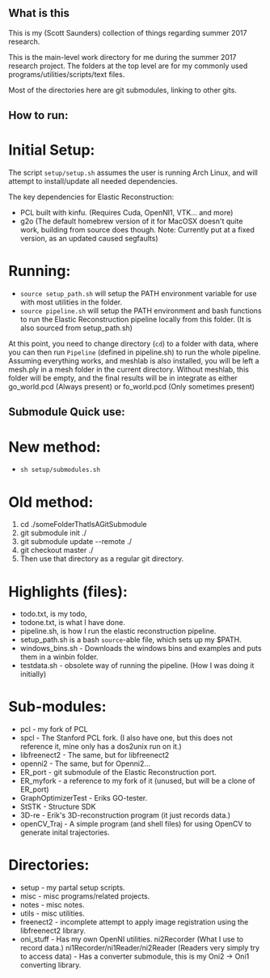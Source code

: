 ## What is this
This is my (Scott Saunders) collection of things regarding summer 2017 research.

This is the main-level work directory for me during the summer 2017 research project. The folders at the top level are for my commonly used programs/utilities/scripts/text files.

Most of the directories here are git submodules, linking to other gits.

## How to run:

# Initial Setup:
The script `setup/setup.sh` assumes the user is running Arch Linux, and will attempt to install/update all needed dependencies. 

The key dependencies for Elastic Reconstruction:
  * PCL built with kinfu. (Requires Cuda, OpenNI1, VTK... and more)
  * g2o (The default homebrew version of it for MacOSX doesn't quite work, building from source does though. Note: Currently put at a fixed version, as an updated caused segfaults)

# Running:

* `source setup_path.sh` will setup the PATH environment variable for use with most utilities in the folder.
* `source pipeline.sh` will setup the PATH environment and bash functions to run the Elastic Reconstruction pipeline locally from this folder. (It is also sourced from setup\_path.sh)

At this point, you need to change directory (`cd`) to a folder with data, where you can then run `Pipeline` (defined in pipeline.sh) to run the whole pipeline. Assuming everything works, and meshlab is also installed, you will be left a mesh.ply in a mesh folder in the current directory. Without meshlab, this folder will be empty, and the final results will be in integrate as either go\_world.pcd (Always present) or fo\_world.pcd (Only sometimes present)


## Submodule Quick use:
# New method: 
  * `sh setup/submodules.sh`

# Old method:
1. cd ./someFolderThatIsAGitSubmodule
2. git submodule init ./
3. git submodule update --remote ./
4. git checkout master ./
5. Then use that directory as a regular git directory.

# Highlights (files):
* todo.txt, is my todo,
* todone.txt, is what I have done.
* pipeline.sh, is how I run the elastic reconstruction pipeline.
* setup_path.sh is a bash `source`-able file, which sets up my $PATH.
* windows_bins.sh - Downloads the windows bins and examples and puts them in a winbin folder.
* testdata.sh - obsolete way of running the pipeline. (How I was doing it initially)
  
# Sub-modules:
 *   pcl - my fork of PCL
 *   spcl - The Stanford PCL fork. (I also have one, but this does not reference it, mine only has a dos2unix run on it.)
 *   libfreenect2 - The same, but for libfreenect2
 *   openni2 - The same, but for Openni2...
 *   ER_port - git submodule of the Elastic Reconstruction port.
 *   ER_myfork - a reference to my fork of it (unused, but will be a clone of ER_port)
 *   GraphOptimizerTest - Eriks GO-tester.
 *   StSTK - Structure SDK
 *   3D-re - Erik's 3D-reconstruction program (it just records data.)
 *   openCV_Traj - A simple program (and shell files) for using OpenCV to generate inital trajectories.    
# Directories:
 *   setup - my partal setup scripts.
 *   misc - misc programs/related projects.
 *   notes - misc notes.
 *   utils - misc utilities.
 *   freenect2 - incomplete attempt to apply image registration using the libfreenect2 library.
 *   oni_stuff - Has my own OpenNI utilities. ni2Recorder (What I use to record data.) ni1Recorder/ni1Reader/ni2Reader (Readers very simply try to access data)
              - Has a converter submodule, this is my Oni2 -> Oni1 converting library.



